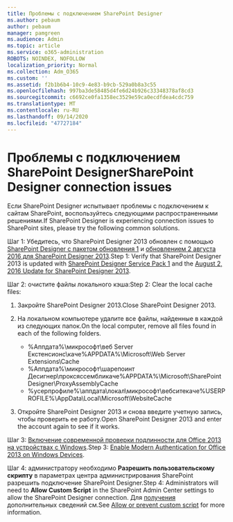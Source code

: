 ```yaml
---
title: Проблемы с подключением SharePoint Designer
ms.author: pebaum
author: pebaum
manager: pamgreen
ms.audience: Admin
ms.topic: article
ms.service: o365-administration
ROBOTS: NOINDEX, NOFOLLOW
localization_priority: Normal
ms.collection: Adm_O365
ms.custom: ''
ms.assetid: f2b1b6b4-10c9-4e83-b9cb-529a0b8a3c55
ms.openlocfilehash: 997ba3de58485d4fe6d24b926c33348378af8cd3
ms.sourcegitcommit: c6692ce0fa1358ec3529e59ca0ecdfdea4cdc759
ms.translationtype: MT
ms.contentlocale: ru-RU
ms.lasthandoff: 09/14/2020
ms.locfileid: "47727184"
---
```

# <a name="sharepoint-designer-connection-issues"></a><span data-ttu-id="2100d-102">Проблемы с подключением SharePoint Designer</span><span class="sxs-lookup"><span data-stu-id="2100d-102">SharePoint Designer connection issues</span></span> 

<span data-ttu-id="2100d-103">Если SharePoint Designer испытывает проблемы с подключением к сайтам SharePoint, воспользуйтесь следующими распространенными решениями.</span><span class="sxs-lookup"><span data-stu-id="2100d-103">If SharePoint Designer is experiencing connection issues to SharePoint sites, please try the following common solutions.</span></span>

<span data-ttu-id="2100d-104">Шаг 1: Убедитесь, что SharePoint Designer 2013 обновлен с помощью [SharePoint Designer с пакетом обновления 1](https://support.microsoft.com/help/2817441/description-of-microsoft-sharepoint-designer-2013-service-pack-1-sp1) и [обновлением 2 августа 2016 для SharePoint Designer 2013](https://support.microsoft.com/help/3114721/august-2-2016-update-for-sharepoint-designer-2013-kb3114721).</span><span class="sxs-lookup"><span data-stu-id="2100d-104">Step 1: Verify that SharePoint Designer 2013 is updated with [SharePoint Designer Service Pack 1](https://support.microsoft.com/help/2817441/description-of-microsoft-sharepoint-designer-2013-service-pack-1-sp1) and the [August 2, 2016 Update for SharePoint Designer 2013](https://support.microsoft.com/help/3114721/august-2-2016-update-for-sharepoint-designer-2013-kb3114721).</span></span>



<span data-ttu-id="2100d-105">Шаг 2: очистите файлы локального кэша:</span><span class="sxs-lookup"><span data-stu-id="2100d-105">Step 2: Clear the local cache files:</span></span>

1. <span data-ttu-id="2100d-106">Закройте SharePoint Designer 2013.</span><span class="sxs-lookup"><span data-stu-id="2100d-106">Close SharePoint Designer 2013.</span></span>

2. <span data-ttu-id="2100d-107">На локальном компьютере удалите все файлы, найденные в каждой из следующих папок.</span><span class="sxs-lookup"><span data-stu-id="2100d-107">On the local computer, remove all files found in each of the following folders.</span></span>

    - <span data-ttu-id="2100d-108">%Аппдата%\микрософт\веб Server Екстенсионс\каче</span><span class="sxs-lookup"><span data-stu-id="2100d-108">%APPDATA%\Microsoft\Web Server Extensions\Cache</span></span>
    - <span data-ttu-id="2100d-109">%Аппдата%\микрософт\шарепоинт Десигнер\проксяссембликаче</span><span class="sxs-lookup"><span data-stu-id="2100d-109">%APPDATA%\Microsoft\SharePoint Designer\ProxyAssemblyCache</span></span>
    - <span data-ttu-id="2100d-110">%усерпрофиле%\аппдата\локал\микрософт\вебситекаче</span><span class="sxs-lookup"><span data-stu-id="2100d-110">%USERPROFILE%\AppData\Local\Microsoft\WebsiteCache</span></span>

3. <span data-ttu-id="2100d-111">Откройте SharePoint Designer 2013 и снова введите учетную запись, чтобы проверить ее работу.</span><span class="sxs-lookup"><span data-stu-id="2100d-111">Open SharePoint Designer 2013 and enter the account again to see if it works.</span></span>

<span data-ttu-id="2100d-112">Шаг 3: [Включение современной проверки подлинности для Office 2013 на устройствах с Windows](https://docs.microsoft.com/microsoft-365/admin/security-and-compliance/enable-modern-authentication).</span><span class="sxs-lookup"><span data-stu-id="2100d-112">Step 3: [Enable Modern Authentication for Office 2013 on Windows Devices](https://docs.microsoft.com/microsoft-365/admin/security-and-compliance/enable-modern-authentication).</span></span>

<span data-ttu-id="2100d-113">Шаг 4: администратору необходимо **Разрешить пользовательскому скрипту** в параметрах центра администрирования SharePoint разрешить подключение SharePoint Designer.</span><span class="sxs-lookup"><span data-stu-id="2100d-113">Step 4: Administrators will need to **Allow Custom Script** in the SharePoint Admin Center settings to allow the SharePoint Designer connection.</span></span> <span data-ttu-id="2100d-114">Для [получения](https://docs.microsoft.com/sharepoint/allow-or-prevent-custom-script) дополнительных сведений см.</span><span class="sxs-lookup"><span data-stu-id="2100d-114">See [Allow or prevent custom script](https://docs.microsoft.com/sharepoint/allow-or-prevent-custom-script) for more information.</span></span>


